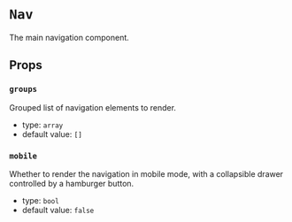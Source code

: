 `Nav`
=====

The main navigation component.

Props
-----

### `groups`

Grouped list of navigation elements to render.

- type: `array`
- default value: `[]`


### `mobile`

Whether to render the navigation in mobile mode, with a collapsible drawer controlled by a hamburger button.

- type: `bool`
- default value: `false`

